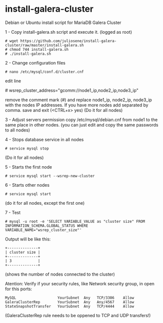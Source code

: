 # install-galera-cluster
Debian or Ubuntu install script for MariaDB Galera Cluster

1 - Copy install-galera.sh script and execute it.
(logged as root)
```
# wget https://github.com/juliosene/install-galera-cluster/raw/master/install-galera.sh
# chmod 744 install-galera.sh
# ./install-galera.sh
```

2 - Change configuration files
```
# nano /etc/mysql/conf.d/cluster.cnf
```
edit line 

\# wsrep_cluster_address="gcomm://node1_ip,node2_ip,node3_ip"

remove the comment mark (\#) and replace node1_ip, node2_ip, node3_ip with the nodes IP addresses. If you have more nodes add separated by comma.
save and exit (<CTRL+x> yes) 
(Do it for all nodes)

3 - Adjust servers permission
copy /etc/mysql/debian.cnf from node1 to the same place in other nodes. (you can just edit and copy the same passwords to all nodes)

4 - Stops database service in all nodes
```
# service mysql stop
```
(Do it for all nodes)

5 - Starts the first node
```
# service mysql start --wsrep-new-cluster
```

6 - Starts other nodes
```
# service mysql start
```
(do it for all nodes, except the first one)

7 - Test
```
# mysql -u root -e 'SELECT VARIABLE_VALUE as "cluster size" FROM INFORMATION_SCHEMA.GLOBAL_STATUS WHERE VARIABLE_NAME="wsrep_cluster_size"'
```
Output will be like this:
```
+--------------+
| cluster size |
+--------------+
| 3            |
+--------------+
```

(shows the number of nodes connected to the cluster)

Atention:
Verify if your security rules, like Network security group, in open for this ports:
```
MySQL                   YourSubnet  Any   TCP/3306    Allow
GaleraClusterRep        YourSubnet  Any   Any/4567    Allow
StateSnapshotTransfer   YourSubnet  Any   TCP/4444    Allow
```

(GaleraClusterRep rule needs to be oppened to TCP and UDP transfers!)

